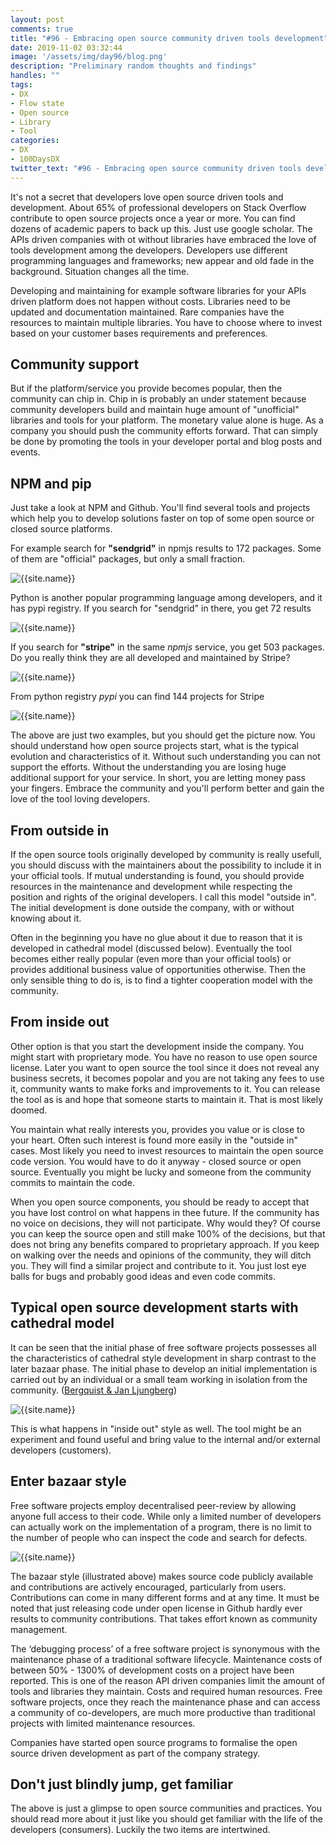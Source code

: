 ```yaml
---
layout: post
comments: true
title: "#96 - Embracing open source community driven tools development"
date: 2019-11-02 03:32:44
image: '/assets/img/day96/blog.png'
description: "Preliminary random thoughts and findings"
handles: "" 
tags:
- DX 
- Flow state
- Open source
- Library
- Tool
categories:
- DX
- 100DaysDX
twitter_text: "#96 - Embracing open source community driven tools development"
---
```


It's not a secret that developers love open source driven tools and development. About 65% of professional developers on Stack Overflow contribute to open source projects once a year or more. You can find dozens of academic papers to back up this. Just use google scholar. The APIs driven companies with ot without libraries have embraced the love of tools development among the developers. Developers use different programming languages and frameworks; new appear and old fade in the background. Situation changes all the time. 

Developing and maintaining for example software libraries for your APIs driven platform does not happen without costs. Libraries need to be updated and documentation maintained. Rare companies have the resources to maintain multiple libraries. You have to choose where to invest based on your customer bases requirements and preferences. 

## Community support

But if the platform/service you provide becomes popular, then the community can chip in. Chip in is probably an under statement because community developers build and maintain huge amount of "unofficial" libraries and tools for your platform. The monetary value alone is huge. As a company you should push the community efforts forward. That can simply be done by promoting the tools in your developer portal and blog posts and events. 

## NPM and pip

Just take a look at NPM and Github. You'll find several tools and projects which help you to develop solutions faster on top of some open source or closed source platforms. 

For example search for **"sendgrid"** in npmjs results to 172 packages. Some of them are "official" packages, but only a small fraction. 

<img itemprop="image" src="/assets/img/day96/sendgrid.png" alt="{{site.name}}">

Python is another popular programming language among developers, and it has pypi registry. If you search for "sendgrid" in there, you get 72 results

<img itemprop="image" src="/assets/img/day96/sendgrid-pypi.png" alt="{{site.name}}">

If you search for **"stripe"** in the same _npmjs_ service, you get 503 packages. Do you really think they are all developed and maintained by Stripe? 

<img itemprop="image" src="/assets/img/day96/stripe.png" alt="{{site.name}}">

From python registry _pypi_ you can find 144 projects for Stripe

<img itemprop="image" src="/assets/img/day96/stripe-pypi.png" alt="{{site.name}}">

The above are just two examples, but you should get the picture now. You should understand how open source projects start, what is the typical evolution and characteristics of it. Without such understanding you can not support the efforts. Without the understanding you are losing huge additional support for your service. In short, you are letting money pass your fingers. Embrace the community and you'll perform better and gain the love of the tool loving developers. 

## From outside in

If the open source tools originally developed by community is really usefull, you should discuss with the maintainers about the possibility to include it in your official tools. If mutual understanding is found, you should provide resources in the maintenance and development while respecting the position and rights of the original developers. I call this model "outside in". The initial development is done outside the company, with or without knowing about it. 

Often in the beginning you have no glue about it due to reason that it is developed in cathedral model (discussed below). Eventually the tool becomes either really popular (even more than your official tools) or provides additional business value of opportunities otherwise. Then the only sensible thing to do is, is to find a tighter cooperation model with the community.  

## From inside out

Other option is that you start the development inside the company. You might start with proprietary mode. You have no reason to use open source license. Later you want to open source the tool since it does not reveal any business secrets, it becomes popolar and you are not taking any fees to use it, community wants to make forks and improvements to it. You can release the tool as is and hope that someone starts to maintain it. That is most likely doomed. 

You maintain what really interests you, provides you value or is close to your heart. Often such interest is found more easily in the "outside in" cases. Most likely you need to invest resources to maintain the open source code version. You would have to do it anyway - closed source or open source. Eventually you might be lucky and someone from the community commits to maintain the code. 

When you open source components, you should be ready to accept that you have lost control on what happens in thee future. If the community has no voice on decisions, they will not participate. Why would they? Of course you can keep the source open and still make 100% of the decisions, but that does not bring any benefits compared to proprietary approach. If you keep on walking over the needs and opinions of the community, they will ditch you. They will find a similar project and contribute to it. You just lost eye balls for bugs and probably good ideas and even code commits. 


## Typical open source development starts with cathedral model

It can be seen that the initial phase of free software projects possesses all the characteristics of cathedral style development in sharp contrast to the later bazaar phase.  The initial phase to develop an initial implementation is carried out by an individual or a small team working in isolation from the community. ([Bergquist & Jan Ljungberg](http://citeseerx.ist.psu.edu/viewdoc/download?doi=10.1.1.453.7456&rep=rep1&type=pdf)) 

<img itemprop="image" src="/assets/img/day96/cathedral.png" alt="{{site.name}}">

This is what happens in "inside out" style as well. The tool might be an experiment and found useful and bring value to the internal and/or external developers (customers). 

## Enter bazaar style

Free software projects employ decentralised peer-review by allowing anyone full access to their code. While only a limited number of developers can actually work on the implementation of a program, there is no limit to the number of people who can inspect the code and search for defects. 

<img itemprop="image" src="/assets/img/day96/bazaar.png" alt="{{site.name}}">

The bazaar style (illustrated above) makes source code publicly available and contributions are actively encouraged, particularly from users. Contributions can come in many different forms and at any time. It must be noted that just releasing code under open license in Github hardly ever results to community contributions. That takes effort known as community management. 

The ‘debugging process’ of a free software project is synonymous with the maintenance phase of a traditional software lifecycle. Maintenance costs of between 50% - 1300% of development costs on a project have been reported. This is one of the reason API driven companies limit the amount of tools and libraries they maintain. Costs and required human resources. Free software projects, once they reach the maintenance phase and can access a community of co-developers, are much more productive than traditional projects with limited maintenance resources. 

Companies have started open source programs to formalise the open source driven development as part of the company strategy.

## Don't just blindly jump, get familiar

The above is just a glimpse to open source communities and practices. You should read more about it just like you should get familiar with the life of the developers (consumers). Luckily the two items are intertwined. 